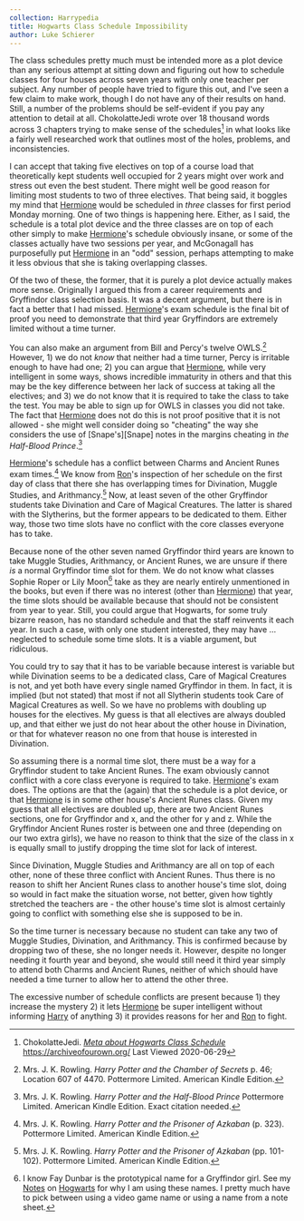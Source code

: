 ```yaml
---
collection: Harrypedia
title: Hogwarts Class Schedule Impossibility
author: Luke Schierer
---
```


The class schedules pretty much must be intended more as a plot device
than any serious attempt at sitting down and figuring out how to schedule
classes for four houses across seven years with only one teacher per
subject. Any number of people have tried to figure this out, and I've
seen a few claim to make work, though I do not have any of their results
on hand. Still, a number of the problems should be self-evident if you
pay any attention to detail at all. ChokolatteJedi wrote over 18 thousand
words across 3 chapters trying to make sense of the schedules[^20200629-1]
in what looks like a fairly well researched work that outlines most of
the holes, problems, and inconsistencies.

I can accept that taking five electives on top of a course load that
theoretically kept students well occupied for 2 years might over work
and stress out even the best student. There might well be good reason
for limiting most students to two of three electives. That being said,
it boggles my mind that [Hermione] would be scheduled in _three_ classes
for first period Monday morning. One of two things is happening here.
Either, as I said, the schedule is a total plot device and the three
classes are on top of each other simply to make [Hermione]'s schedule
obviously insane, or some of the classes actually have two sessions
per year, and McGonagall has purposefully put [Hermione] in an "odd"
session, perhaps attempting to make it less obvious that she is taking
overlapping classes.

Of the two of these, the former, that it is purely a plot device actually
makes more sense. Originally I argued this from a career requirements and
Gryffindor class selection basis. It was a decent argument, but there
is in fact a better that I had missed. [Hermione]'s exam schedule is the
final bit of proof you need to demonstrate that third year Gryffindors
are extremely limited without a time turner.

You can also make an argument from Bill and Percy's twelve
OWLS.[^20210315-1] However, 1) we do not _know_ that neither had a time
turner, Percy is irritable enough to have had one; 2) you can argue that
[Hermione], while very intelligent in some ways, shows incredible immaturity
in others and that this may be the key difference between her lack of
success at taking all the electives; and 3) we do not know that it is
required to take the class to take the test. You may be able to sign up
for OWLS in classes you did not take. The fact that [Hermione] does not
do this is not proof positive that it is not allowed - she might well
consider doing so "cheating" the way she considers the use of
[Snape's][Snape] notes in the margins cheating in _the Half-Blood
Prince_.[^20210315-2]

[Hermione]'s schedule has a conflict between Charms and Ancient Runes exam
times.[^20200629-5] We know from [Ron]'s inspection of her schedule on the
first day of class that there she has overlapping times for Divination,
Muggle Studies, and Arithmancy.[^20200629-6] Now, at least seven of
the other Gryffindor students take Divination and Care of Magical
Creatures. The latter is shared with the Slytherins, but the former
appears to be dedicated to them. Either way, those two time slots have
no conflict with the core classes everyone has to take.

Because none of the other seven named Gryffindor third years are known to
take Muggle Studies, Arithmancy, or Ancient Runes, we are unsure if there
_is_ a normal Gryffindor time slot for them. We do not know what classes
Sophie Roper or Lily Moon[^20200706-1] take as they are nearly entirely
unmentioned in the books, but even if there was no interest (other than
[Hermione]) that year, the time slots should be available because that
should not be consistent from year to year. Still, you could argue that
Hogwarts, for some truly bizarre reason, has no standard schedule and that
the staff reinvents it each year. In such a case, with only one student
interested, they may have … neglected to schedule some time slots.
It is a viable argument, but ridiculous.

[^20200706-1]:
    I know Fay Dunbar is the prototypical name for a Gryffindor
    girl. See my [Notes] on [Hogwarts] for why I am using these names.
    I pretty much have to pick between using a video game
    name or using a name from a note sheet.

You could try to say that it has to be variable because interest is
variable but while Divination seems to be a dedicated class, Care of
Magical Creatures is not, and yet both have every single named Gryffindor
in them. In fact, it is implied (but not stated) that most if not all
Slytherin students took Care of Magical Creatures as well. So we have
no problems with doubling up houses for the electives. My guess is that
all electives are always doubled up, and that either we just do not hear
about the other house in Divination, or that for whatever reason no one
from that house is interested in Divination.

So assuming there is a normal time slot, there must be a way for a
Gryffindor student to take Ancient Runes. The exam obviously cannot
conflict with a core class everyone is required to take. [Hermione]'s
exam does. The options are that the (again) that the schedule is a
plot device, or that [Hermione] is in some other house's Ancient Runes
class. Given my guess that all electives are doubled up, there are two
Ancient Runes sections, one for Gryffindor and x, and the other for y
and z. While the Gryffindor Ancient Runes roster is between one and
three (depending on our two extra girls), we have no reason to think
that the size of the class in x is equally small to justify dropping
the time slot for lack of interest.

Since Divination, Muggle Studies and Arithmancy are all on top of each
other, none of these three conflict with Ancient Runes. Thus there is
no reason to shift her Ancient Runes class to another house's time slot,
doing so would in fact make the situation worse, not better, given how
tightly stretched the teachers are - the other house's time slot is almost
certainly going to conflict with something else she is supposed to be in.

So the time turner is necessary because no student can take any two of
Muggle Studies, Divination, and Arithmancy. This is confirmed because
by dropping two of these, she no longer needs it. However, despite no
longer needing it fourth year and beyond, she would still need it third
year simply to attend both Charms and Ancient Runes, neither of which
should have needed a time turner to allow her to attend the other three.

The excessive number of schedule conflicts are present because 1) they
increase the mystery 2) it lets [Hermione] be super intelligent without
informing [Harry] of anything 3) it provides reasons for her and [Ron]
to fight.

[Harry]: ../../people/Potter/Harry_James/
[Hermione]: ../../people/Granger/Hermione_Jean/
[Ron]: ../../people/Weasley/Ronald_Bilius/
[Hogwarts]: ../
[Notes]: ../../

[^20200629-5]:
    Mrs. J. K. Rowling. _Harry Potter and the Prisoner
    of Azkaban_ (p. 323). Pottermore Limited. American Kindle Edition.

[^20200629-6]:
    Mrs. J. K. Rowling. _Harry Potter and the Prisoner
    of Azkaban_ (pp. 101-102). Pottermore Limited. American Kindle
    Edition.

[^20200629-1]:
    ChokolatteJedi.
    _[Meta about Hogwarts Class
    Schedule](https://archiveofourown.org/works/17908985?view_full_work=true)_
    https://archiveofourown.org/ Last Viewed 2020-06-29

[^20210315-1]:
    Mrs. J. K. Rowling.
    _Harry Potter and the Chamber of Secrets_
    p. 46; Location 607 of 4470. Pottermore Limited. American
    Kindle Edition.

[^20210315-2]:
    Mrs. J. K. Rowling.
    _Harry Potter and the Half-Blood Prince_
    Pottermore Limited. American Kindle Edition. Exact
    citation needed.

